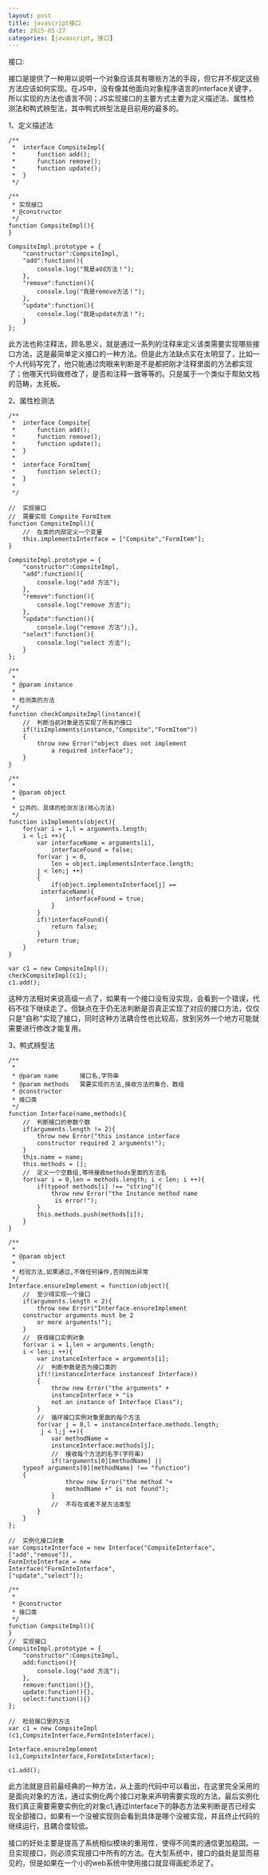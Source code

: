 ```yaml
---
layout: post
title: javascript接口
date: 2015-05-27
categories: [javascript, 接口]
---
```


接口:

接口是提供了一种用以说明一个对象应该具有哪些方法的手段，但它并不规定这些方法应该如何实现。在JS中，没有像其他面向对象程序语言的interface关键字，所以实现的方法也语言不同；JS实现接口的主要方式主要为定义描述法、属性检测法和鸭式辨型法，其中鸭式辨型法是目前用的最多的。

1、定义描述法

	/**
     *  interface CompsiteImpl{
     *      function add();
     *      function remove();
     *      function update();
     *  }
     */

    /**
     * 实现接口
     * @constructor
     */
    function CompsiteImpl(){
    }

    CompsiteImpl.prototype = {
        "constructor":CompsiteImpl,
        "add":function(){
            console.log("我是add方法！");
        },
        "remove":function(){
            console.log("我是remove方法！");
        },
        "update":function(){
            console.log("我是update方法！");
        }
    };

此方法也称注释法，顾名思义，就是通过一系列的注释来定义该类需要实现哪些接口方法，这是最简单定义接口的一种方法。但是此方法缺点实在太明显了，比如一个人代码写完了，他只能通过肉眼来判断是不是都把刚才注释里面的方法都实现了；他哪天代码做修改了，是否和注释一致等等的。只是属于一个类似于帮助文档的范畴，太死板。

2、属性检测法

	/**
     *  interface Compsite{
     *      function add();
     *      function remove();
     *      function update();
     *  }
     *
     *  interface FormItem{
     *      function select();
     *  }
     *
     */

    //  实现接口
    //  需要实现 Compsite FormItem
    function CompsiteImpl(){
        //  在类的内部定义一个变量
        this.implementsInterface = ["Compsite","FormItem"];
    }

    CompsiteImpl.prototype = {
        "constructor":CompsiteImpl,
        "add":function(){
            console.log("add 方法");
        },
        "remove":function(){
			console.log("remove 方法");
		},
        "update":function(){
			console.log("remove 方法");},
        "select":function(){
			console.log("select 方法");
		}
    };

    /**
     *
     * @param instance
     *
     * 检测类的方法
     */
    function checkCompsiteImpl(instance){
        //  判断当前对象是否实现了所有的接口
        if(!isImplements(instance,"Compsite","FormItem"))
		{
            throw new Error("object does not implement 
				a required interface");
        }
    }

    /**
     *
     * @param object
     *
     * 公共的、具体的检测方法(核心方法)
     */
    function isImplements(object){
        for(var i = 1,l = arguments.length;
		i < l;i ++){
            var interfaceName = arguments[i],
                interfaceFound = false;
            for(var j = 0,
				len = object.implementsInterface.length;
			j < len;j ++)
			{
                if(object.implementsInterface[j] ==
			 interfaceName){
                    interfaceFound = true;
                }
            }
            if(!interfaceFound){
                return false;
            }
            return true;
        }
    }

    var c1 = new CompsiteImpl();
    checkCompsiteImpl(c1);
    c1.add();

这种方法相对来说高级一点了，如果有一个接口没有没实现，会看到一个错误，代码不往下继续走了。但缺点在于仍无法判断是否真正实现了对应的接口方法，仅仅只是"自称"实现了接口，同时这种方法耦合性也比较高，放到另外一个地方可能就需要进行修改才能复用。

3、鸭式辨型法

	/**
     *
     * @param name      接口名,字符串
     * @param methods   需要实现的方法,接收方法的集合、数组
     * @constructor
     * 接口类
     */
    function Interface(name,methods){
        //  判断接口的参数个数
        if(arguments.length != 2){
            throw new Error("this instance interface 
			constructor required 2 arguments!");
        }
        this.name = name;
        this.methods = [];
        //  定义一个空数组,等待接收methods里面的方法名
        for(var i = 0,len = methods.length; i < len; i ++){
            if(typeof methods[i] !== "string"){
                throw new Error("the Instance method name
				 is error!");
            }
            this.methods.push(methods[i]);
        }
    }

    /**
     *
     * @param object
     *
     * 检验方法,如果通过,不做任何操作,否则抛出异常
     */
    Interface.ensureImplement = function(object){
        //  至少得实现一个接口
        if(arguments.length < 2){
            throw new Error("Interface.ensureImplement 
		constructor arguments must be 2 
			or more arguments!");
        }
        //  获得接口实例对象
        for(var i = 1,len = arguments.length;
		i < len;i ++){
            var instanceInterface = arguments[i];
            //  判断参数是否为接口类的
            if(!(instanceInterface instanceof Interface))
			{
                throw new Error("the arguments" + 
				instanceInterface + "is 
				not an instance of Interface Class");
            }
            //  循环接口实例对象里面的每个方法
            for(var j = 0,l = instanceInterface.methods.length;
			 j < l;j ++){
                var methodName = 
				instanceInterface.methods[j];
                //  接收每个方法的名字(字符串)
                if(!arguments[0][methodName] || 
		typeof arguments[0][methodName] !== "function")
		{
                    throw new Error("the method "+ 
					methodName +" is not found");
                }
                //  不存在或者不是方法类型
            }
        }
    };

    //  实例化接口对象
    var CompsiteInterface = new Interface("CompsiteInterface",
	["add","remove"]),
    FormInteInterface = new 
	Interface("FormInteInterface",
	["update","select"]);

    /**
     *
     * @constructor
     * 接口类
     */
    function CompsiteImpl(){
    }
    //  实现接口
    CompsiteImpl.prototype = {
        "constructor":CompsiteImpl,
        add:function(){
            console.log("add 方法");
        },
        remove:function(){},
        update:function(){},
        select:function(){}
    };

    //  检验接口里的方法
    var c1 = new CompsiteImpl
	(c1,CompsiteInterface,FormInteInterface);

    Interface.ensureImplement
	(c1,CompsiteInterface,FormInteInterface);

    c1.add();

此方法就是目前最经典的一种方法，从上面的代码中可以看出，在这里完全采用的是面向对象的方法，通过实例化两个接口对象来声明需要实现的方法，最后实例化我们真正需要需要实例化的对象c1,通过Interface下的静态方法来判断是否已经实现全部接口，如果有一个没被实现则会看到具体是哪个没被实现，并且终止代码的继续运行，且耦合度较低。

接口的好处主要是提高了系统相似模块的重用性，使得不同类的通信更加稳固。一旦实现接口，则必须实现接口中所有的方法。在大型系统中，接口的益处是显而易见的，但是如果在一个小的web系统中使用接口就显得画蛇添足了。

